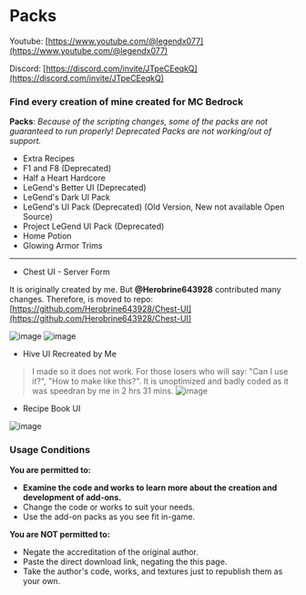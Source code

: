 # Packs

Youtube: [https://www.youtube.com/@legendx077](https://www.youtube.com/@legendx077)

Discord: [https://discord.com/invite/JTpeCEeqkQ](https://discord.com/invite/JTpeCEeqkQ)

### Find every creation of mine created for MC Bedrock

**Packs**:
_Because of the scripting changes, some of the packs are not guaranteed to run properly!_
_Deprecated Packs are not working/out of support._

- Extra Recipes
- F1  and F8 (Deprecated)
- Half a Heart Hardcore
- LeGend's Better UI (Deprecated)
- LeGend's Dark UI Pack
- LeGend's UI Pack (Deprecated) (Old Version, New not available Open Source)
- Project LeGend UI Pack (Deprecated)
- Home Potion
- Glowing Armor Trims

---

- Chest UI - Server Form
  
It is originally created by me. But **@Herobrine643928** contributed many changes. Therefore, is moved to repo: [https://github.com/Herobrine643928/Chest-UI](https://github.com/Herobrine643928/Chest-UI)

![image](https://github.com/LeGend077/packs/assets/98607285/5d84f1f5-f688-482f-b97b-48dde5d5f189)
![image](https://github.com/LeGend077/packs/assets/98607285/5662673a-2cda-40c1-b768-ef5111ef2525)

- Hive UI Recreated by Me
> I made so it does not work.
> For those losers who will say: "Can I use it?", "How to make like this?".
> It is unoptimized and badly coded as it was speedran by me in 2 hrs 31 mins.
![image](https://user-images.githubusercontent.com/98607285/232242344-ce7ab808-cf5a-4dab-ad19-ff91fdaccd9e.png)

- Recipe Book UI

![image](https://github.com/LeGend077/packs/assets/98607285/c4b6b822-6558-4b7e-83eb-aab54ea9041e)



### Usage Conditions

**You are permitted to:**

- **Examine the code and works to learn more about the creation and development of add-ons.**
- Change the code or works to suit your needs.
- Use the add-on packs as you see fit in-game.

**You are NOT permitted to:**

- Negate the accreditation of the original author.
- Paste the direct download link, negating the this page.
- Take the author's code, works, and textures just to republish them as your own.

